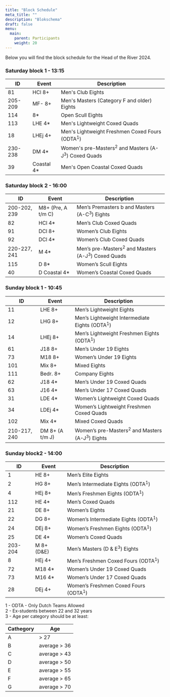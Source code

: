 ```yaml
---
title: "Block Schedule"
meta_title: ""
description: "Blokschema"
draft: false
menu:
  main:
    parent: Participants
    weight: 20
---
```


Below you will find the block schedule for the Head of the River 2024.

### Saturday block 1 - 13:15

| ID      | Event      | Description                                           |
|---------|------------|-------------------------------------------------------|
| 81      | HCl 8+     | Men's Club Eights                                     |
| 205-209 | MF- 8+     | Men's Masters (Category F and older) Eights           |
| 114     | 8*         | Open Scull Eights                                     |
| 113     | LHE 4*     | Men's Lightweight Coxed Quads                         |
| 18      | LHEj 4+    | Men's Lightweight Freshmen Coxed Fours (ODTA<sup>1</sup>)        |
| 230-238 | DM 4*      | Women's pre-Masters<sup>2</sup>  and Masters (A-J<sup>3</sup>)  Coxed Quads |
| 39      | Coastal 4* | Men's Open Coastal Coxed Quads                        |

### Saturday block 2 - 16:00

| ID           | Event              | Description                                  |
|--------------|--------------------|----------------------------------------------|
| 200-202, 239 | M8+ (Pre, A t/m C) | Men’s Premasters b and Masters (A-C<sup>3</sup>) Eights |
| 82           | HCl 4*             | Men’s Club Coxed Quads                       |
| 91           | DCl 8+             | Women’s Club Eights                          |
| 92           | DCl 4*             | Women’s Club Coxed Quads                     |
| 220-227, 241 | M 4*               | Men’s pre-Masters<sup>2</sup> and Masters (A-J<sup>3</sup>) Coxed Quads |
| 115          | D 8*               | Women’s Scull Eights                         |
| 40           | D Coastal 4*       | Women’s Coastal Coxed Quads                  |

### Sunday block 1 - 10:45

| ID           | Event           | Description                                   |
|--------------|-----------------|------------------------------------------------|
| 11           | LHE 8+          | Men’s Lightweight Eights                       |
| 12           | LHG 8+          | Men’s Lightweight Intermediate Eights (ODTA<sup>1</sup>)  |
| 14           | LHEj 8+         | Men’s Lightweight Freshmen Eights (ODTA<sup>1</sup>)      |
| 61           | J18 8+          | Men’s Under 19 Eights                   |
| 73           | M18 8+          | Women’s Under 19 Eights                   |
| 101          | Mix 8+          | Mixed Eights                              |
| 111          | Bedr. 8+        | Company Eights                           |
| 62           | J18 4*          | Men’s Under 19 Coxed Quads            |
| 63           | J16 4*          | Men’s Under 17 Coxed Quads             |
| 31           | LDE 4*          | Women’s Lightweight Coxed Quads          |
| 34           | LDEj 4*         | Women’s Lightweight Freshmen Coxed Quads    |
| 102          | Mix 4*          | Mixed Coxed Quads                       |
| 210-217, 240 | DM 8+ (A t/m J) | Women’s pre-Masters<sup>2</sup> and Masters (A-J<sup>3</sup>) Eights |

### Sunday block2 - 14:00

| ID      | Event      | Description                 |
|---------|------------|------------------------------|
| 1       | HE 8+      | Men’s Elite Eights             |
| 2       | HG 8+      | Men’s Intermediate Eights (ODTA<sup>1</sup>)        |
| 4       | HEj 8+     | Men’s Freshmen Eights (ODTA<sup>1</sup>)        |
| 112     | HE 4*      | Men’s Coxed Quads      |
| 21      | DE 8+      | Women’s Eights             |
| 22      | DG 8+      | Women’s Intermediate Eights (ODTA<sup>1</sup>)       |
| 24      | DEj 8+     | Women’s Freshmen Eights (ODTA<sup>1</sup>)       |
| 25      | DE 4*      | Women’s Coxed Quads      |
| 203-204 | M 8+ (D&E) | Men’s Masters (D & E<sup>3</sup>) Eights         |
| 8       | HEj 4+     | Men’s Freshmen Coxed Fours (ODTA<sup>1</sup>)   |
| 72      | M18 4*     | Women’s Under 19 Coxed Quads |
| 73      | M16 4*     | Women’s Under 17 Coxed Quads  |
| 28      | DEj 4+     | Women’s Freshmen Coxed Fours (ODTA<sup>1</sup>)   |

1 - ODTA - Only Dutch Teams Allowed   
2 - Ex-students between 22 and 32 years   
3 - Age per category should be at least:

<div class = "minitable">

| Cathegory | Age          |
|-----------|--------------|
| A         | > 27         |
| B         | average > 36 |
| C         | average > 43 |
| D         | average > 50 |
| E         | average > 55 |
| F         | average > 65 |
| G         | average > 70 |   
     
</div>